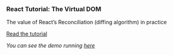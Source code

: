 ### React Tutorial: The Virtual DOM

The value of React’s Reconciliation (diffing algorithm) in practice

[Read the tutorial](https://edgecoders.com/react-tutorial-the-virtual-dom-aaa93cdec11b)

_You can see the demo running [here](https://jscomplete.github.io/react-virtual-dom-demo/demo/)_
